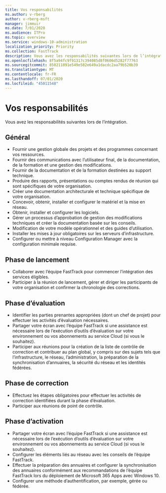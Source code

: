 ```yaml
---
title: Vos responsabilités
ms.author: v-rberg
author: v-rberg-msft
manager: jimmuir
ms.date: 7/01/2020
ms.audience: ITPro
ms.topic: overview
ms.service: windows-10-administration
localization_priority: Priority
ms.collection: FastTrack
description: Vous avez les responsabilités suivantes lors de l’intégration de Windows 10.
ms.openlocfilehash: 8f5a94fc9f91317c394085d8f0606d5282f77763
ms.sourcegitcommit: 850211891e549e582e649a1dacdc2aa79b520b39
ms.translationtype: MT
ms.contentlocale: fr-FR
ms.lasthandoff: 07/01/2020
ms.locfileid: "45011548"
---
```

# <a name="your-responsibilities"></a>Vos responsabilités

Vous avez les responsabilités suivantes lors de l’intégration.

## <a name="general"></a>Général

- Fournir une gestion globale des projets et des programmes concernant vos ressources.
- Fournir des communications avec l’utilisateur final, de la documentation, de la formation et une gestion des modifications.
- Fournir de la documentation et de la formation destinées au support technique.
- Produire des rapports, présentations ou comptes rendus de réunion qui sont spécifiques de votre organisation.
- Créer une documentation architecturale et technique spécifique de votre organisation.
- Concevoir, obtenir, installer et configurer le matériel et la mise en réseau.
- Obtenir, installer et configurer les logiciels.
- Gérer un processus d’approbation de gestion des modifications techniques et créer la documentation basée sur les conseils.
- Modification de votre modèle opérationnel et des guides d’utilisation.
- Installer les mises à jour obligatoires sur les serveurs d’infrastructure.
- Configurer ou mettre à niveau Configuration Manager avec la configuration minimale requise.

## <a name="initiate-phase"></a>Phase de lancement

- Collaborer avec l’équipe FastTrack pour commencer l’intégration des services éligibles.
- Participer à la réunion de lancement, gérer et diriger les participants de votre organisation et confirmer la chronologie des corrections.

## <a name="assess-phase"></a>Phase d’évaluation

- Identifier les parties prenantes appropriées (dont un chef de projet) pour effectuer les activités d’évaluation nécessaires.
- Partager votre écran avec l’équipe FastTrack si une assistance est nécessaire lors de l’exécution d’outils d’évaluation sur votre environnement ou vos abonnements au service Cloud (si vous le souhaitez).
- Participer aux réunions pour la création de la liste de contrôle de correction et contribuer au plan global, y compris sur des sujets tels que l’infrastructure, le réseau, l’administration, la préparation de la synchronisation d’annuaires, la sécurité du réseau et les identités fédérées.

## <a name="remediate-phase"></a>Phase de correction

- Effectuez les étapes obligatoires pour effectuer les activités de correction identifiées durant la phase d’évaluation.
- Participer aux réunions de point de contrôle.

## <a name="enable-phase"></a>Phase d’activation

- Partager votre écran avec l’équipe FastTrack si une assistance est nécessaire lors de l’exécution d’outils d’évaluation sur votre environnement ou vos abonnements au service Cloud (si vous le souhaitez).
- Configurer les éléments liés au réseau avec les conseils de l’équipe FastTrack.
- Effectuer la préparation des annuaires et configurer la synchronisation des annuaires conformément aux recommandations de l’équipe FastTrack lors du déploiement de Microsoft 365 Apps avec Windows 10.
- Configurer une méthode d’authentification, par exemple, gérée ou fédérée.

